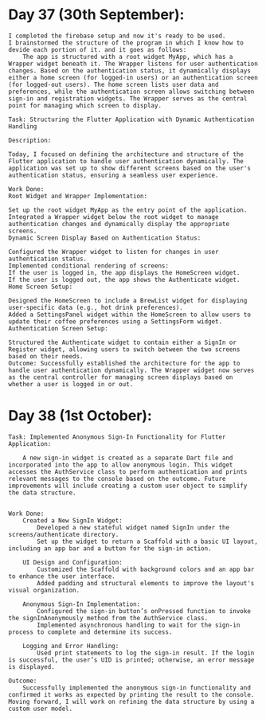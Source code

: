 
# Day 37 (30th September):
    I completed the firebase setup and now it's ready to be used.
    I brainstormed the structure of the program in which I know how to devide each portion of it. and it goes as follows:
        The app is structured with a root widget MyApp, which has a Wrapper widget beneath it. The Wrapper listens for user authentication changes. Based on the authentication status, it dynamically displays either a home screen (for logged-in users) or an authentication screen (for logged-out users). The home screen lists user data and preferences, while the authentication screen allows switching between sign-in and registration widgets. The Wrapper serves as the central point for managing which screen to display.

    Task: Structuring the Flutter Application with Dynamic Authentication Handling

    Description:

    Today, I focused on defining the architecture and structure of the Flutter application to handle user authentication dynamically. The application was set up to show different screens based on the user's authentication status, ensuring a seamless user experience.

    Work Done:
    Root Widget and Wrapper Implementation:

    Set up the root widget MyApp as the entry point of the application.
    Integrated a Wrapper widget below the root widget to manage authentication changes and dynamically display the appropriate screens.
    Dynamic Screen Display Based on Authentication Status:

    Configured the Wrapper widget to listen for changes in user authentication status.
    Implemented conditional rendering of screens:
    If the user is logged in, the app displays the HomeScreen widget.
    If the user is logged out, the app shows the Authenticate widget.
    Home Screen Setup:

    Designed the HomeScreen to include a BrewList widget for displaying user-specific data (e.g., hot drink preferences).
    Added a SettingsPanel widget within the HomeScreen to allow users to update their coffee preferences using a SettingsForm widget.
    Authentication Screen Setup:

    Structured the Authenticate widget to contain either a SignIn or Register widget, allowing users to switch between the two screens based on their needs.
    Outcome: Successfully established the architecture for the app to handle user authentication dynamically. The Wrapper widget now serves as the central controller for managing screen displays based on whether a user is logged in or out.

# Day 38 (1st October):
    Task: Implemented Anonymous Sign-In Functionality for Flutter Application:

        A new sign-in widget is created as a separate Dart file and incorporated into the app to allow anonymous login. This widget accesses the AuthService class to perform authentication and prints relevant messages to the console based on the outcome. Future improvements will include creating a custom user object to simplify the data structure.


    Work Done:
        Created a New SignIn Widget:
            Developed a new stateful widget named SignIn under the screens/authenticate directory.
            Set up the widget to return a Scaffold with a basic UI layout, including an app bar and a button for the sign-in action.
        
        UI Design and Configuration:
            Customized the Scaffold with background colors and an app bar to enhance the user interface.
            Added padding and structural elements to improve the layout's visual organization.
        
        Anonymous Sign-In Implementation:
            Configured the sign-in button’s onPressed function to invoke the signInAnonymously method from the AuthService class.
            Implemented asynchronous handling to wait for the sign-in process to complete and determine its success.
        
        Logging and Error Handling:
            Used print statements to log the sign-in result. If the login is successful, the user’s UID is printed; otherwise, an error message is displayed.

    Outcome: 
        Successfully implemented the anonymous sign-in functionality and confirmed it works as expected by printing the result to the console. Moving forward, I will work on refining the data structure by using a custom user model.